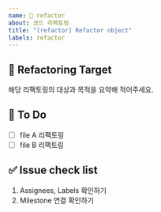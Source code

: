 ```yaml
---
name: 🧐 refactor
about: 코드 리팩토링
title: "[refactor] Refactor object"
labels: refactor
---
```


## 🧐 Refactoring Target
해당 리팩토링의 대상과 목적을 요약해 적어주세요.

## 📝 To Do
- [ ] file A 리팩토링
- [ ] file B 리팩토링

## ✅ Issue check list
1. Assignees, Labels 확인하기
2. Milestone 연결 확인하기